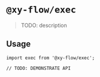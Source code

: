 # `@xy-flow/exec`

> TODO: description

## Usage

```
import exec from '@xy-flow/exec';

// TODO: DEMONSTRATE API
```

